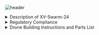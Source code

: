 ![header](https://capsule-render.vercel.app/api?type=waving&text=XV:%20Swarm-2024&animation=scaleIn&color=gradient&fontColor=000000&customColorList=2&height=150&fontSize=50&fontAlignY=25)
<details>  
    <summary>Description of XV-Swarm-24</summary>

        The objective of this class was to create and program swarm drones ourselves. For the first few weeks of class we worked on building the drones using a parts kit. In order to legally fly the drone, we needed approval for multiple FAA and school district waivers, some of which had to be revised. We also created the necessary code from scratch, including the keyboard and flexstick controls, the communications from the arduino to the flight controller, the access point, and the base station.
</details>

<details> 
    <summary>Regulatory Compliance</summary>

    - FAA Multi Waiver
    - RSD Multi Waiver
    - § 107.35 – Operation of Multiple Small UAS
    - Register With FAA
    - Register RSD with ODA
    - Request Fria 

</details>

<details>
    <summary>Drone Building Instructions and Parts List
    </summary>
    <details>
        <summary>Frame Construction</summary>
        <a href="https://github.com/Kbratland/DronSbusCod/blob/main/FrameConstruction.md">Frame Instructions</a>
    </details>
    <details>
        <summary>Wiring!</summary>
        <a href="https://github.com/Kbratland/DronSbusCod/blob/main/Wiring.md">Wiring Instructions</a>
    </details>
    <details>
        <summary>Code installation and Configuration</summary>
            <details>
                <summary>Code</summary>
             <a href="https://github.com/Kbratland/DronSbusCod/blob/main/CodeInstall.md">Code Installation Instructions</a>
            </details>
            <details>
                <summary>Configuration</summary>
                <a href="https://github.com/Kbratland/DronSbusCod/blob/main/Configuration.md">Configuration Instructions</a>
            </details>
    </details>
    <details>
        <summary>Parts Needed:</summary>
        <a href="https://www.digikey.com/en/products/detail/jst-sales-america-inc/A08SR08SR30K203A/9922207">8-Pin JST Cable </a> -nl-
        <a href="https://holybro.com/collections/autopilot-flight-controllers/products/kakute-f4-v2-4">Kakute F4 v2.4 Flight Controller</a> 
        <a href="">BOTTOM TEXT</a>
        <a href="">BOTTOM TEXT</a>
        <a href="">BOTTOM TEXT</a>
        <a href="">BOTTOM TEXT</a>
        <a href="">BOTTOM TEXT</a>
        <a href="">BOTTOM TEXT</a>
        <a href="">BOTTOM TEXT</a>
        <a href="">BOTTOM TEXT</a>
        
    </details>
</details>

